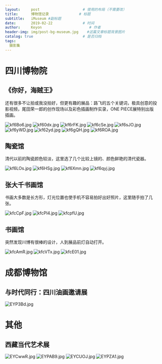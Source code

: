 ```yaml
---
layout:     post                    # 使用的布局（不需要改）
title:      博物馆记录              # 标题 
subtitle:   iMuseum #副标题
date:       2019-02-22              # 时间
author:     Keyon                      # 作者
header-img: img/post-bg-museum.jpg    #这篇文章标题背景图片
catalog: true                       # 是否归档
tags:
  摄影集
---
```


# 四川博物院
## 《你好，海贼王》
还有很多不让拍或我没拍好，但更有趣的展品：路飞的五个关键词，极具创意的投影视频，尾田荣一郎的创作现场以及彩色插画制作实录，ONE PIECE展特别出版插画。

![kf6Bo6.jpg](https://s2.ax1x.com/2019/02/22/kf6Bo6.jpg)
![kf60dx.jpg](https://s2.ax1x.com/2019/02/22/kf60dx.jpg)
![kf6rFK.jpg](https://s2.ax1x.com/2019/02/22/kf6rFK.jpg)
![kf6cSe.jpg](https://s2.ax1x.com/2019/02/22/kf6cSe.jpg)
![kf6sJO.jpg](https://s2.ax1x.com/2019/02/22/kf6sJO.jpg)
![kf6yWD.jpg](https://s2.ax1x.com/2019/02/22/kf6yWD.jpg)
![kf62yd.jpg](https://s2.ax1x.com/2019/02/22/kf62yd.jpg)
![kf6gQH.jpg](https://s2.ax1x.com/2019/02/22/kf6gQH.jpg)
![kf6ROA.jpg](https://s2.ax1x.com/2019/02/22/kf6ROA.jpg)

## 陶瓷馆
清代以前的陶瓷颜色较淡，这里选了几个比较上镜的、颜色鲜艳的清代瓷器。

![kf6LOs.jpg](https://s2.ax1x.com/2019/02/22/kf6LOs.jpg)
![kf6HSg.jpg](https://s2.ax1x.com/2019/02/22/kf6HSg.jpg)
![kf6Xmn.jpg](https://s2.ax1x.com/2019/02/22/kf6Xmn.jpg)
![kf6qyj.jpg](https://s2.ax1x.com/2019/02/22/kf6qyj.jpg)

## 张大千书画馆
书画大多数是长方形，灯光位置也使手机不容易拍好出好照片，这里随手拍了几张。

![kfcCpF.jpg](https://s2.ax1x.com/2019/02/22/kfcCpF.jpg)
![kfcPl4.jpg](https://s2.ax1x.com/2019/02/22/kfcPl4.jpg)
![kfcpfU.jpg](https://s2.ax1x.com/2019/02/22/kfcpfU.jpg)

## 书画馆
突然发现川博有很棒的设计，人到展品前灯自动打开。

![kfcAmR.jpg](https://s2.ax1x.com/2019/02/22/kfcAmR.jpg)
![kfcVTx.jpg](https://s2.ax1x.com/2019/02/22/kfcVTx.jpg)
![kfcE01.jpg](https://s2.ax1x.com/2019/02/22/kfcE01.jpg)

# 成都博物馆
## 与时代同行：四川油画邀请展

![EYP3Bd.jpg](https://s2.ax1x.com/2019/05/01/EYP3Bd.jpg)

# 其他
## 西藏当代艺术展

![EYCwwR.jpg](https://s2.ax1x.com/2019/05/01/EYCwwR.jpg)
![EYPAB9.jpg](https://s2.ax1x.com/2019/05/01/EYPAB9.jpg)
![EYCUOJ.jpg](https://s2.ax1x.com/2019/05/01/EYCUOJ.jpg)
![EYPZA1.jpg](https://s2.ax1x.com/2019/05/01/EYPZA1.jpg)